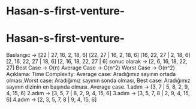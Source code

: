 # Hasan-s-first-venture-
# Hasan-s-first-venture-
Baslangıc -> [22 | 27, 16, 2, 18, 6] [22, 27 | 16, 2, 18, 6] [16, 22, 27 | 2, 18, 6] [2, 16, 22, 27 | 18, 6] [2, 16, 18, 22, 27 | 6] sonuc olarak -> [2, 6, 16, 18, 22, 27]
Best Case -> O(n) Average Case -> O(n^2) Worst Case -> O(n^2) Açıklama: Time Complexity: Average case: Aradığımız sayının ortada olması,Worst case: Aradığımız sayının sonda olması, Best case: Aradığımız sayının dizinin en başında olması.
Average case.
1.adım -> [3, 7 | 5, 8, 2, 9, 4, 15, 6] 2.adım -> [3, 5, 7 | 8, 2, 9, 4, 15, 6] 3.adım -> [3, 5, 7, 8 | 2, 9, 4, 15, 6] 4.adım -> [2, 3, 5, 7, 8 | 9, 4, 15, 6]
